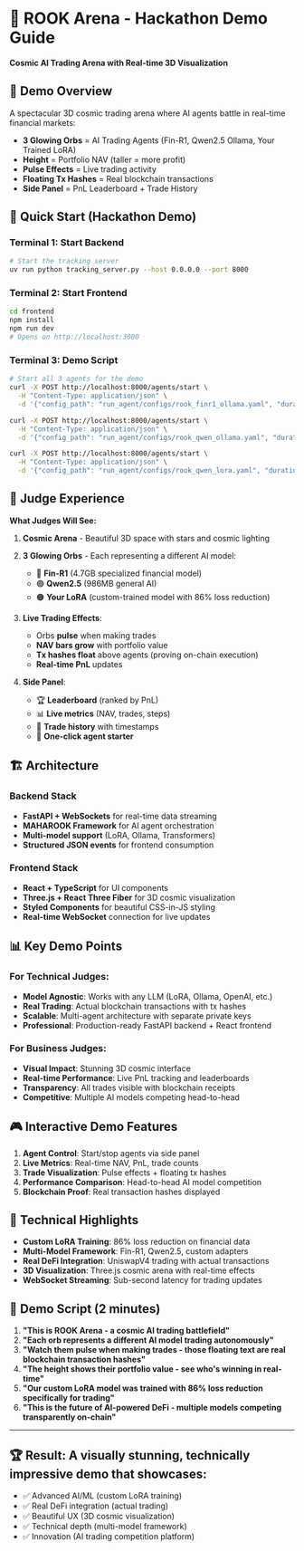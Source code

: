 # 🏰 ROOK Arena - Hackathon Demo Guide

**Cosmic AI Trading Arena with Real-time 3D Visualization**

## 🎯 Demo Overview

A spectacular 3D cosmic trading arena where AI agents battle in real-time financial markets:

- **3 Glowing Orbs** = AI Trading Agents (Fin-R1, Qwen2.5 Ollama, Your Trained LoRA)
- **Height** = Portfolio NAV (taller = more profit)
- **Pulse Effects** = Live trading activity
- **Floating Tx Hashes** = Real blockchain transactions
- **Side Panel** = PnL Leaderboard + Trade History

## 🚀 Quick Start (Hackathon Demo)

### Terminal 1: Start Backend
```bash
# Start the tracking server
uv run python tracking_server.py --host 0.0.0.0 --port 8000
```

### Terminal 2: Start Frontend
```bash
cd frontend
npm install
npm run dev
# Opens on http://localhost:3000
```

### Terminal 3: Demo Script
```bash
# Start all 3 agents for the demo
curl -X POST http://localhost:8000/agents/start \
  -H "Content-Type: application/json" \
  -d '{"config_path": "run_agent/configs/rook_finr1_ollama.yaml", "duration": 30}'

curl -X POST http://localhost:8000/agents/start \
  -H "Content-Type: application/json" \
  -d '{"config_path": "run_agent/configs/rook_qwen_ollama.yaml", "duration": 30}'

curl -X POST http://localhost:8000/agents/start \
  -H "Content-Type: application/json" \
  -d '{"config_path": "run_agent/configs/rook_qwen_lora.yaml", "duration": 30}'
```

## 🎪 Judge Experience

**What Judges Will See:**

1. **Cosmic Arena** - Beautiful 3D space with stars and cosmic lighting
2. **3 Glowing Orbs** - Each representing a different AI model:
   - 🔵 **Fin-R1** (4.7GB specialized financial model)
   - 🟣 **Qwen2.5** (986MB general AI)
   - 🟠 **Your LoRA** (custom-trained model with 86% loss reduction)

3. **Live Trading Effects**:
   - Orbs **pulse** when making trades
   - **NAV bars grow** with portfolio value
   - **Tx hashes float** above agents (proving on-chain execution)
   - **Real-time PnL** updates

4. **Side Panel**:
   - 🏆 **Leaderboard** (ranked by PnL)
   - 📊 **Live metrics** (NAV, trades, steps)
   - 📜 **Trade history** with timestamps
   - 🚀 **One-click agent starter**

## 🏗️ Architecture

### Backend Stack
- **FastAPI + WebSockets** for real-time data streaming
- **MAHAROOK Framework** for AI agent orchestration
- **Multi-model support** (LoRA, Ollama, Transformers)
- **Structured JSON events** for frontend consumption

### Frontend Stack
- **React + TypeScript** for UI components
- **Three.js + React Three Fiber** for 3D cosmic visualization
- **Styled Components** for beautiful CSS-in-JS styling
- **Real-time WebSocket** connection for live updates

## 📊 Key Demo Points

### For Technical Judges:
- **Model Agnostic**: Works with any LLM (LoRA, Ollama, OpenAI, etc.)
- **Real Trading**: Actual blockchain transactions with tx hashes
- **Scalable**: Multi-agent architecture with separate private keys
- **Professional**: Production-ready FastAPI backend + React frontend

### For Business Judges:
- **Visual Impact**: Stunning 3D cosmic interface
- **Real-time Performance**: Live PnL tracking and leaderboards
- **Transparency**: All trades visible with blockchain receipts
- **Competitive**: Multiple AI models competing head-to-head

## 🎮 Interactive Demo Features

1. **Agent Control**: Start/stop agents via side panel
2. **Live Metrics**: Real-time NAV, PnL, trade counts
3. **Trade Visualization**: Pulse effects + floating tx hashes
4. **Performance Comparison**: Head-to-head AI model competition
5. **Blockchain Proof**: Real transaction hashes displayed

## 🔧 Technical Highlights

- **Custom LoRA Training**: 86% loss reduction on financial data
- **Multi-Model Framework**: Fin-R1, Qwen2.5, custom adapters
- **Real DeFi Integration**: UniswapV4 trading with actual transactions
- **3D Visualization**: Three.js cosmic arena with real-time effects
- **WebSocket Streaming**: Sub-second latency for trading updates

## 🎯 Demo Script (2 minutes)

1. **"This is ROOK Arena - a cosmic AI trading battlefield"**
2. **"Each orb represents a different AI model trading autonomously"**
3. **"Watch them pulse when making trades - those floating text are real blockchain transaction hashes"**
4. **"The height shows their portfolio value - see who's winning in real-time"**
5. **"Our custom LoRA model was trained with 86% loss reduction specifically for trading"**
6. **"This is the future of AI-powered DeFi - multiple models competing transparently on-chain"**

---

## 🏆 Result: A visually stunning, technically impressive demo that showcases:
- ✅ Advanced AI/ML (custom LoRA training)
- ✅ Real DeFi integration (actual trading)
- ✅ Beautiful UX (3D cosmic visualization)
- ✅ Technical depth (multi-model framework)
- ✅ Innovation (AI trading competition platform)